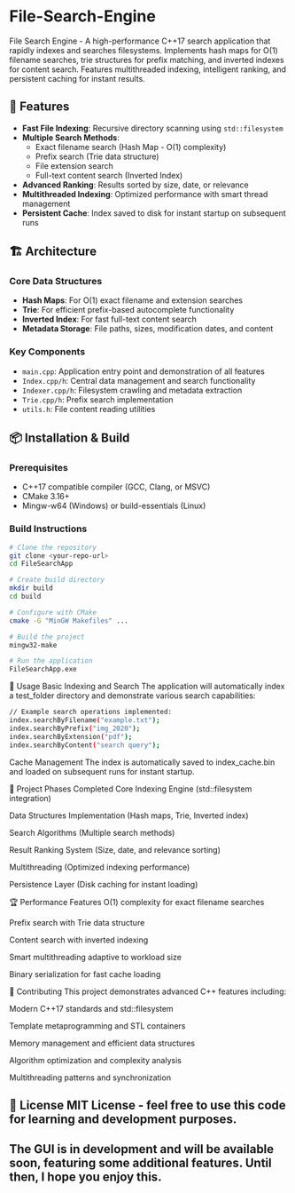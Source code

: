 # File-Search-Engine
File Search Engine - A high-performance C++17 search application that rapidly indexes and searches filesystems. Implements hash maps for O(1) filename searches, trie structures for prefix matching, and inverted indexes for content search. Features multithreaded indexing, intelligent ranking, and persistent caching for instant results. 

## 🚀 Features

- **Fast File Indexing**: Recursive directory scanning using `std::filesystem`
- **Multiple Search Methods**:
  - Exact filename search (Hash Map - O(1) complexity)
  - Prefix search (Trie data structure)
  - File extension search
  - Full-text content search (Inverted Index)
- **Advanced Ranking**: Results sorted by size, date, or relevance
- **Multithreaded Indexing**: Optimized performance with smart thread management
- **Persistent Cache**: Index saved to disk for instant startup on subsequent runs

## 🏗️ Architecture

### Core Data Structures
- **Hash Maps**: For O(1) exact filename and extension searches
- **Trie**: For efficient prefix-based autocomplete functionality
- **Inverted Index**: For fast full-text content search
- **Metadata Storage**: File paths, sizes, modification dates, and content

### Key Components
- `main.cpp`: Application entry point and demonstration of all features
- `Index.cpp/h`: Central data management and search functionality
- `Indexer.cpp/h`: Filesystem crawling and metadata extraction
- `Trie.cpp/h`: Prefix search implementation
- `utils.h`: File content reading utilities

## 📦 Installation & Build

### Prerequisites
- C++17 compatible compiler (GCC, Clang, or MSVC)
- CMake 3.16+
- Mingw-w64 (Windows) or build-essentials (Linux)

### Build Instructions

```bash
# Clone the repository
git clone <your-repo-url>
cd FileSearchApp

# Create build directory
mkdir build
cd build

# Configure with CMake
cmake -G "MinGW Makefiles" ...

# Build the project
mingw32-make

# Run the application
FileSearchApp.exe
```
🎯 Usage
Basic Indexing and Search
The application will automatically index a test_folder directory and demonstrate various search capabilities:

```bash
// Example search operations implemented:
index.searchByFilename("example.txt");
index.searchByPrefix("img_2020");
index.searchByExtension("pdf");
index.searchByContent("search query");
```
Cache Management
The index is automatically saved to index_cache.bin and loaded on subsequent runs for instant startup.

🔧 Project Phases Completed
Core Indexing Engine (std::filesystem integration)

Data Structures Implementation (Hash maps, Trie, Inverted index)

Search Algorithms (Multiple search methods)

Result Ranking System (Size, date, and relevance sorting)

Multithreading (Optimized indexing performance)

Persistence Layer (Disk caching for instant loading)

🏆 Performance Features
O(1) complexity for exact filename searches

Prefix search with Trie data structure

Content search with inverted indexing

Smart multithreading adaptive to workload size

Binary serialization for fast cache loading

🤝 Contributing
This project demonstrates advanced C++ features including:

Modern C++17 standards and std::filesystem

Template metaprogramming and STL containers

Memory management and efficient data structures

Algorithm optimization and complexity analysis

Multithreading patterns and synchronization

📄 License
MIT License - feel free to use this code for learning and development purposes.
-----------------------------------------------------------------------------
The GUI is in development and will be available soon, featuring some 
additional features. Until then, I hope you enjoy this.
----------------------------------------------------------------------------

